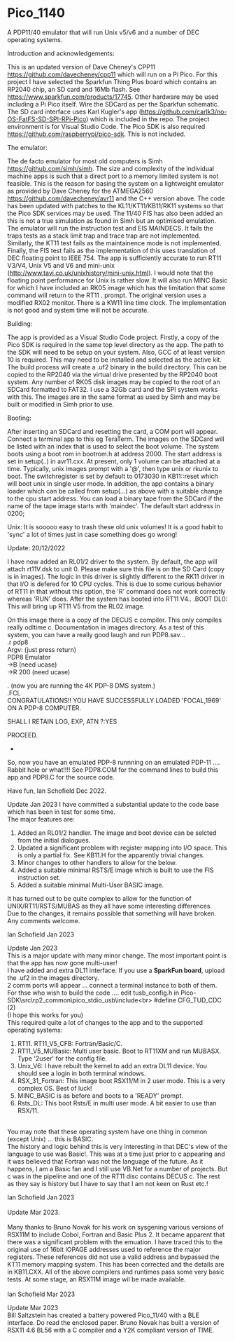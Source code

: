 # Pico_1140
A PDP11/40 emulator that will run Unix v5/v6 and a number of DEC operating systems.

Introduction and acknowledgements:

This is an updated version of Dave Cheney's CPP11 https://github.com/davecheney/cpp11 which will run on a Pi Pico.
For this project I have selected the Sparkfun Thing Plus board which contains an RP2040 chip, an SD card and 16Mb flash.
See https://www.sparkfun.com/products/17745.
Other hardware may be used including a Pi Pico itself. Wire the SDCard as per the Sparkfun schematic.
The SD card interface uses Karl Kugler's app (https://github.com/carlk3/no-OS-FatFS-SD-SPI-RPi-Pico) which is included in the repo.
The project environment is for Visual Studio Code. The Pico SDK is also required https://github.com/raspberrypi/pico-sdk. This is not included.

The emulator:

The de facto emulator for most old computers is Simh https://github.com/simh/simh. The size and complexity of the individual machine
apps is such that a direct port to a memory limited system is not feasible. This is the reason for basing the system on a lightweight
emulator as provided by Dave Cheney for the ATMEGA2560 https://github.com/davecheney/avr11 and the C++ version above.
The code has been updated with patches to the KL11/KT11/KB11/RK11 systems so that the Pico SDK services may be used.
The 11/40 FIS has also been added an this is not a true simulation as found in Simh but an optimised emulation.
The emulator will run the instruction test and EIS MAINDECS. It fails the traps tests as a stack limit trap and trace trap are not implemented.
Similarly, the KT11 test fails as the maintainence mode is not implemented. Finally, the FIS test fails as the implementation of this
uses translation of DEC floating point to IEEE 754.
The app is sufficiently accurate to run RT11 V3/V4, Unix V5 and V6 and mini-unix (http://www.tavi.co.uk/unixhistory/mini-unix.html). I would note
that the floating point performance for Unix is rather slow. It will also run MINC Basic for which I have included an RK05 image
which has the limitation that some command will return to the RT11 . prompt. The original version uses a modified RX02 monitor.
There is a KW11 line time clock. The implementation is not good and system time will not be accurate.

Building:

The app is provided as a Visual Studio Code project. Firstly, a copy of the Pico SDK is required in the same top level directory as the app.
The path to the SDK will need to be setup on your system. Also, GCC of at least version 10 is required. This may need to be installed and
selected as the active kit. The build process will create a .uf2 binary in the build directory. This can be copied to the RP2040 via the
virtual drive presented by the RP2040 boot system.
Any number of RK05 disk images may be copied to the root of an SDCard formatted to FAT32. I use a 32Gb card and the SPI system works with this.
The images are in the same format as used by Simh and may be built or modified in Simh prior to use.

Booting:

After inserting an SDCard and resetting the card, a COM port will appear. Connect a terminal app to this eg TeraTerm. The images on the SDCard
will be listed with an index that is used to select the boot volume. 
The system boots using a boot rom in bootrom.h at address 2000. The start address is set in setup(..) in avr11.cxx.
At present, only 1 volume can be attached at a time. Typically, unix images prompt with a '@', then type unix or rkunix to boot.
The switchregister is set by default to 0173030 in KB11::reset which will boot unix in single user mode.
In addition, the app contains a binary loader which can be called from setup(...) as above with a suitable change to the cpu start address.
You can load a binary tape from the SDCard if the name of the tape image starts with 'maindec'. The default start address in 0200;

Unix: It is sooooo easy to trash these old unix volumes! It is a good habit to 'sync' a lot of times just in case something does go wrong!

Update: 20/12/2022

I have now added an RL01/2 driver to the system. By default, the app will attach rt11V.dsk to unit 0. Please make sure this file is on
the SD Card (copy is in images). The logic in this driver is slightly different to the RK11 driver in that I/O is defered for 10 CPU cycles.
This is due to some curious behavior of RT11 in that without this option, the 'R' command does not work correctly whereas 'RUN' does.
After the system has booted into RT11 V4..
.BOOT DL0:
This will bring up RT11 V5 from the RL02 image.

On this image there is a copy of the DECUS c compiler. This only compiles really odltime c. Documentation in images directory.
As a test of this system, you can have a really good laugh and run PDP8.sav...
<BR>
.r pdp8<BR>
Argv: (just press return)<BR>
PDP8 Emulator<BR>
->B  (need ucase)<BR>
->R 200 (need ucase)<BR>

. (now you are running the 4K PDP-8 DMS system.)<BR>
.FCL<BR>
CONGRATULATIONS!!
YOU HAVE SUCCESSFULLY LOADED 'FOCAL,1969' ON A PDP-8 COMPUTER.


SHALL I RETAIN LOG, EXP, ATN ?:YES

PROCEED.

*

So, now you have an emulated PDP-8 runnning on an emulated PDP-11 .... Rabbit hole or what!!!!
See PDP8.COM for the command lines to build this app and PDP8.C for the source code.

Have fun, Ian Schofield Dec 2022.


Update Jan 2023
 I have committed a substantial update to the code base which has been in test for some time.<br>
 The major features are:<br>
 1. Added an RL01/2 handler. The image and boot device can be selcted from the initial dialogues.<br>
 2. Updated a significant problem with register mapping into I/O space. This is only a partial fix. See KB11.H for the apparently trivial changes.<br>
 3. Minor changes to other handlers to allow for the below.<br>
 4. Added a suitable minimal RSTS/E image which is built to use the FIS instruction set.<br>
 5. Added a suitable minimal Multi-User BASIC image.<br>
 
 It has turned out to be quite complex to allow for the function of UNIX/RT11/RSTS/MUBAS as they all have some interesting differences.<br>
 Due to the changes, it remains possible that something will have broken.<br>
 Any comments welcome.
  
 Ian Schofield Jan 2023
  
 Update Jan 2023<BR>
 This is a major update with many minor change. The most important point is that the app has now gone multi-user!<br>
 I have added and extra DL11 interface. If you use a **SparkFun board**, upload the .uf2 in the images directory.<br>
 2 comm ports will appear ... connect a terminal instance to both of them.
 For thse who wish to build the code .... edit tusb_config.h in Pico-SDK\src\rp2_common\pico_stdio_usb\include\<br>
 #define CFG_TUD_CDC             (2)<br>
 (I hope this works for you)<br>
 This required quite a lot of changes to the app and to the supported operating systems:<br>
 1. RT11. RT11_V5_CFB: Fortran/Basic/C.<br>
 2. RT11_V5_MUBasic: Multi user basic. Boot to RT11XM and run MUBASX. Type '2user' for the config file.<br>
 3. Unix_V6: I have rebuilt the kernel to add an extra DL11 device. You should see a login in both terminal windows.<br>
 4. RSX_31_Fortran: This image boot RSX11/M in 2 user mode. This is a very complex OS. Best of luck!<br>
 5. MINC_BASIC is as before and boots to a 'READY' prompt.<br>
 6. Rsts_DL: This boot Rsts/E in multi user mode. A bit easier to use than RSX/11.<br>
 <br>
 You may note that these operating system have one thing in common (except Unix) ... this is BASIC.<br>
 The history and logic behind this is very interesting in that DEC's view of the language to use was Basic!. This was at a time just prior to c
 appearing and it was believed that Fortran was not the language of the future. As it happens, I am a Basic fan and I still use VB.Net for
 a number of projects. But c was in the pipeline and one of the RT11 disc contains DECUS c. The rest as they say is history but I have to say
 that I am not keen on Rust etc.!<BR>
 
 Ian Schofield Jan 2023<br>
 <br>
 Update Mar 2023.<br>
 <br>
 Many thanks to Bruno Novak for his work on sysgening various versions of RSX11M to include Cobol, Fortran and Basic Plus 2. It became apparent that there was a significant problem with the emuation. I have traced this to the original use of 16bit IOPAGE addresses used to reference the major registers. These references did not use a valid address and bypassed the KT11 memory mapping system. This has been corrected and the details are in KB11.CXX. All of the above compilers and runtimes pass some very basic tests. At some stage, an RSX11M image wil be made available.<br><br>
 Ian Schofield Mar 2023<br>
 
 Update Mar 2023<br>
 Bill Saltzstein has created a battery powered Pico_11/40 with a BLE interface. Do read the enclosed paper.
 Bruno Novak has built a version of RSX11 4.6 BL56 with a C compiler and a Y2K compliant version of TIME.
 
 
 
